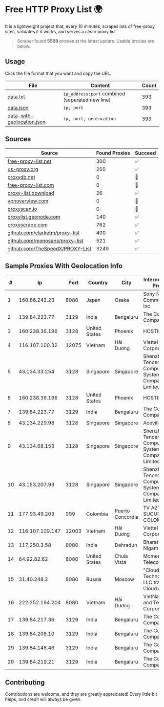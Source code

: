 
# Free HTTP Proxy List 🌍

It is a lightweight project that, every 10 minutes, scrapes lots of free-proxy sites, validates if it works, and serves a clean proxy list.


> Scraper found **5598** proxies at the latest update. Usable proxies are below.

## Usage

Click the file format that you want and copy the URL.


|File|Content|Count|
|----|-------|-----|
|[data.txt](https://raw.githubusercontent.com/themiralay/Proxy-List-World/master/data.txt)|`ip_address:port` combined (seperated new line)|393|
|[data.json](https://raw.githubusercontent.com/themiralay/Proxy-List-World/master/data.json)|`ip, port`|393|
|[data-with-geolocation.json](https://raw.githubusercontent.com/themiralay/Proxy-List-World/master/data-with-geolocation.json)|`ip, port, geolocation`|393|

## Sources

|Source|Found Proxies|Succeed|
|------|-------------|-------|
|[free-proxy-list.net](https://free-proxy-list.net)|300|✅|
|[us-proxy.org](https://www.us-proxy.org)|200|✅|
|[proxydb.net](http://proxydb.net)|0|🚫|
|[free-proxy-list.com](https://free-proxy-list.com/?page=&port=&type%5B%5D=http&type%5B%5D=https&up_time=0&search=Search)|0|🚫|
|[proxy-list.download](https://www.proxy-list.download/HTTP)|26|✅|
|[vpnoverview.com](https://vpnoverview.com/privacy/anonymous-browsing/free-proxy-servers)|0|🚫|
|[proxyscan.io](https://www.proxyscan.io)|0|🚫|
|[proxylist.geonode.com](https://proxylist.geonode.com/api/proxy-list?limit=300&page=1&sort_by=lastChecked&sort_type=desc&protocols=http,https)|140|✅|
|[proxyscrape.com](https://api.proxyscrape.com/v2/?request=displayproxies&protocol=http&timeout=10000&country=all&ssl=all&anonymity=all)|762|✅|
|[github.com/clarketm/proxy-list](https://raw.githubusercontent.com/clarketm/proxy-list/master/proxy-list-raw.txt)|400|✅|
|[github.com/monosans/proxy-list](https://raw.githubusercontent.com/monosans/proxy-list/main/proxies/http.txt)|521|✅|
|[github.com/TheSpeedX/PROXY-List](https://raw.githubusercontent.com/TheSpeedX/PROXY-List/master/http.txt)|3249|✅|


## Sample Proxies With Geolocation Info

|#|Ip|Port|Country|City|Internet Service Provider|
|-|--|----|-------|----|-------------------------|
|1|160.86.242.23|8080|Japan|Osaka|Sony Network Communications Inc|
|2|139.84.223.77|3129|India|Bengaluru|The Constant Company, LLC|
|3|160.238.36.196|3128|United States|Phoenix|HOSTINGER US|
|4|116.107.100.32|12075|Vietnam|Hải Dương|Viettel Corporation|
|5|43.134.33.254|3128|Singapore|Singapore|Shenzhen Tencent Computer Systems Company Limited|
|6|160.238.36.196|3128|United States|Phoenix|HOSTINGER US|
|7|139.84.223.77|3129|India|Bengaluru|The Constant Company, LLC|
|8|43.134.229.98|3128|Singapore|Singapore|Aceville Pte.ltd|
|9|43.134.68.153|3128|Singapore|Singapore|Shenzhen Tencent Computer Systems Company Limited|
|10|43.153.207.93|3128|Singapore|Singapore|Shenzhen Tencent Computer Systems Company Limited|
|11|177.93.49.203|999|Colombia|Puerto Concordia|TV AZTECA SUCURSAL COLOMBIA|
|12|116.107.109.147|12003|Vietnam|Hải Dương|Viettel Corporation|
|13|117.250.3.58|8080|India|Dehradun|Bharat Sanchar Nigam Ltd|
|14|64.92.82.62|8080|United States|Chula Vista|Momentum Telecom, Inc.|
|15|31.40.248.2|8080|Russia|Moscow|"Cloud Technologies" LLC trading as Cloud.ru|
|16|222.252.194.204|8080|Vietnam|Hải Dương|VietNam Post and Telecom Corporation|
|17|139.84.217.36|3129|India|Bengaluru|The Constant Company, LLC|
|18|139.84.208.10|3129|India|Bengaluru|The Constant Company, LLC|
|19|139.84.148.46|3129|India|Bengaluru|The Constant Company, LLC|
|20|139.84.219.21|3129|India|Bengaluru|The Constant Company, LLC|



## Contributing

Contributions are welcome, and they are greatly appreciated! Every
little bit helps, and credit will always be given.

